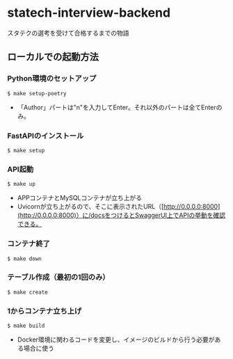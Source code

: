 # statech-interview-backend
スタテクの選考を受けて合格するまでの物語

## ローカルでの起動方法

### Python環境のセットアップ
```shell
$ make setup-poetry
```
- 「Author」パートは"n"を入力してEnter。それ以外のパートは全てEnterのみ。

### FastAPIのインストール
```shell
$ make setup
```

### API起動
```shell
$ make up
```
- APPコンテナとMySQLコンテナが立ち上がる<br>
- Uvicornが立ち上がるので、そこに表示されたURL（[http://0.0.0.0:8000](http://0.0.0.0:8000)）に/docsをつけるとSwaggerUI上でAPIの挙動を確認できる。

### コンテナ終了
```shell
$ make down
```

### テーブル作成（最初の1回のみ）
```shell
$ make create
```

### 1からコンテナ立ち上げ
```shell
$ make build
```
- Docker環境に関わるコードを変更し、イメージのビルドから行う必要がある場合に使う